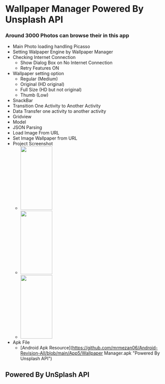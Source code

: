 # Wallpaper Manager Powered By Unsplash API

### Around 3000 Photos can browse their in this app

- Main Photo loading handling Picasso
- Setting Walpaper Engine by Wallpaper Manager
- Checking Internet Connection
    - Show Dialog Box on No Internet Connection
    - Retry Features ON
- Wallpaper setting option
    - Regular (Medium)
    - Original (HD original)
    - Full Size (HD but not original)
    - Thumb (Low)
- SnackBar
- Transition One Activity to Another Activity
- Data Transfer one activity to another activity
- Gridview
- Model
- JSON Parsing
- Load Image From URL
- Set Image Wallpaper from URL
- Project Screenshot
    - <img src="2022-02-14 12_04_09-App5 – activity_item_view.xml [App5.app].png" height="200" width="100" max-width="30%">    
    - <img src="2022-02-14 12_04_38-App5 – activity_item_view.xml [App5.app].png" height="200" width="100" max-width="30%">   
    - <img src="2022-02-14 12_05_14-App5 – activity_item_view.xml [App5.app].png" height="200" width="100" max-width="30%">   
- Apk File
  - [Android Apk Resource](https://github.com/mrmezan06/Android-Revision-All/blob/main/App5/Wallpaper Manager.apk "Powered By Unsplash API")

## Powered By UnSplash API